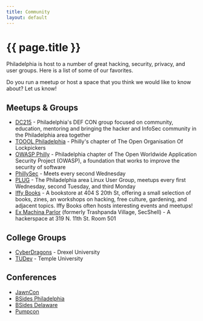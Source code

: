 ```yaml
--- 
title: Community
layout: default
---
```

# {{ page.title }}

Philadelphia is host to a number of great hacking, security, privacy, and user groups. Here is a list of some of our favorites.

Do you run a meetup or host a space that you think we would like to know about? Let us know!

## Meetups & Groups

* [DC215](https://www.meetup.com/dc_215/) - Philadelphia's DEF CON group focused on community, education, mentoring and bringing the hacker and InfoSec community in the Philadelphia area together
* [TOOOL Philadelphia](https://www.meetup.com/philadelphia-chapter-of-the-open-organisation-of-lockpickers/) - Philly's chapter of The Open Organisation Of Lockpickers
* [OWASP Philly](https://www.meetup.com/owasp-philadelphia-chapter/) - Philadelphia chapter of The Open Worldwide Application Security Project (OWASP), a foundation that works to improve the security of software
* [PhillySec](https://twitter.com/PhillySec) - Meets every second Wednesday
* [PLUG](http://www.phillylinux.org/) - The Philadelphia area Linux User Group, meetups every first Wednesday, second Tuesday, and third Monday
* [Iffy Books](https://iffybooks.net/) - A bookstore at 404 S 20th St, offering a small selection of books, zines, an workshops on hacking, free culture, gardening, and adjacent topics. Iffy Books often hosts interesting events and meetups!
* [Ex Machina Parlor](https://exmachinaparlor.github.io/Webpage/) (formerly Trashpanda Village, SecShell) - A hackerspace at 319 N. 11th St. Room 501

## College Groups

* [CyberDragons](http://drexel.edu/cybersecurity/education/cyberdragons/) - Drexel University
* [TUDev](https://tudev.org/) - Temple University


## Conferences

* [JawnCon](https://jawncon.org/)
* [BSides Philadelphia](https://www.bsidesphilly.org/)
* [BSides Delaware](http://www.bsidesdelaware.com/)
* [Pumpcon](https://pumpcon.org/)
